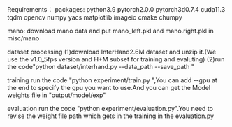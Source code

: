 Requirements：
packages:
python3.9
pytorch2.0.0
pytorch3d0.7.4
cuda11.3
tqdm
opencv
numpy
yacs
matplotlib
imageio
cmake
chumpy

mano:
download mano data and put mano_left.pkl and mano.right.pkl in misc/mano

dataset processing
(1)download InterHand2.6M dataset and unzip it.(We use the v1.0_5fps version and H+M subset for training and evaluting)
(2)run the code"python dataset/interhand.py --data_path         --save_path "

training 
run the code "python experiment/train.py ",You can add --gpu at the end to specify the gpu you want to use.And you can get the Model weights file in "output/model/exp"

evaluation
run the code "python experiment/evaluation.py".You need to revise the weight file path which gets in the training in the evaluation.py